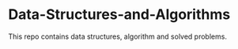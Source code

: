# Data-Structures-and-Algorithms
This repo contains data structures, algorithm and solved problems.
